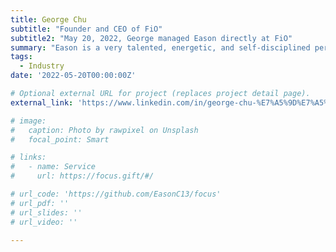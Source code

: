 ```yaml
---
title: George Chu
subtitle: "Founder and CEO of FiO"
subtitle2: "May 20, 2022, George managed Eason directly at FiO"
summary: "Eason is a very talented, energetic, and self-disciplined person who gives 100% focus on things he is interested. During his work with me, he has demonstrated a great level of creativity with a great mentality for entrepreneurship. He is also a fast learner and loves discovering new technologies with strong desire for new and more knowledge. He possesses a huge potential to be explored and guided with a creative mind. He does have few areas to be further improved but I believe with right mind set, he will easily grow to the next level with no doubt."
tags:
  - Industry
date: '2022-05-20T00:00:00Z'

# Optional external URL for project (replaces project detail page).
external_link: 'https://www.linkedin.com/in/george-chu-%E7%A5%9D%E7%A5%A5%E5%87%B1-24bb1016a/'

# image:
#   caption: Photo by rawpixel on Unsplash
#   focal_point: Smart

# links:
#   - name: Service
#     url: https://focus.gift/#/

# url_code: 'https://github.com/EasonC13/focus'
# url_pdf: ''
# url_slides: ''
# url_video: ''

---
```

